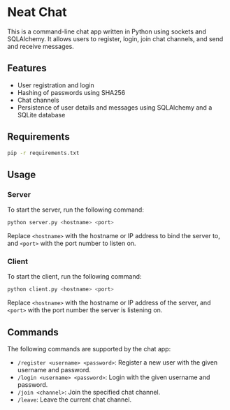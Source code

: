 # Neat Chat

This is a command-line chat app written in Python using sockets and SQLAlchemy. It allows users to register, login, join chat channels, and send and receive messages.

## Features

- User registration and login
- Hashing of passwords using SHA256
- Chat channels
- Persistence of user details and messages using SQLAlchemy and a SQLite database

## Requirements
```sh
pip -r requirements.txt
```

## Usage

### Server

To start the server, run the following command:

```sh
python server.py <hostname> <port>
```

Replace `<hostname>` with the hostname or IP address to bind the server to, and `<port>` with the port number to listen on.

### Client

To start the client, run the following command:

```sh
python client.py <hostname> <port>

```

Replace `<hostname>` with the hostname or IP address of the server, and `<port>` with the port number the server is listening on.

## Commands

The following commands are supported by the chat app:

- ```/register <username> <password>```: Register a new user with the given username and password.
- ```/login <username> <password>```: Login with the given username and password.
- ```/join <channel>```: Join the specified chat channel.
- ```/leave```: Leave the current chat channel.

